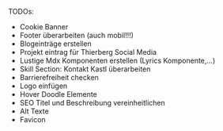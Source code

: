 TODOs:
- Cookie Banner
- Footer überarbeiten (auch mobil!!!)
- Blogeinträge erstellen
- Projekt eintrag für Thierberg Social Media
- Lustige Mdx Komponenten erstellen (Lyrics Komponente,...)
- Skill Section: Kontakt Kastl überarbeiten
- Barrierefreiheit checken
- Logo einfügen
- Hover Doodle Elemente
- SEO Titel und Beschreibung vereinheitlichen
- Alt Texte
- Favicon
